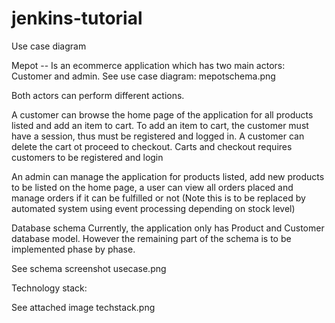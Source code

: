 # jenkins-tutorial

Use case diagram

Mepot -- Is an ecommerce application which has two main actors: Customer and admin.
See use case diagram: mepotschema.png

Both actors can perform different actions.

 A customer can browse the home page of the application for all products listed and add an item to cart. To add an item to cart, the customer must have a session, thus must be registered and logged in. A customer can delete the cart ot proceed to checkout. Carts and checkout requires customers to be registered and login


An admin can manage the application for products listed, add new products to be listed on the home page, a user can view all orders placed and manage orders if it can be fulfilled or not (Note this is to be replaced by automated system using event processing depending on stock level)

Database schema
Currently, the application only has Product and Customer database model. However the remaining part of the schema is to be implemented phase by phase.

See schema screenshot
usecase.png

Technology stack:

See attached image
techstack.png
